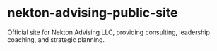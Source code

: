# nekton-advising-public-site
Official site for Nekton Advising LLC, providing consulting, leadership coaching, and strategic planning.
